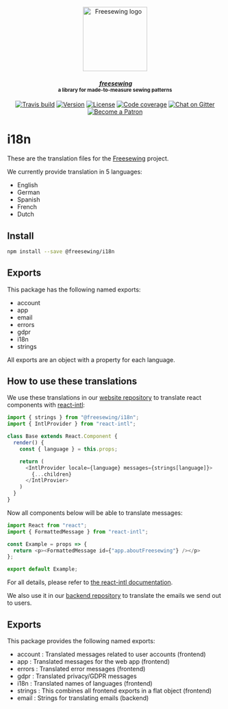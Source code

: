 <p align="center">
  <a title="Go to freesewing.org" href="https://freesewing.org/"><img src="https://freesewing.org/img/logo/black.svg" align="center" width="150px" alt="Freesewing logo"/></a>
</p>
<h4 align="center"><em>&nbsp;<a title="Go to freesewing.org" href="https://freesewing.org/">freesewing</a></em>
<br><sup>a library for made-to-measure sewing patterns</sup>
</h4>
<p align="center">
  <a href="https://travis-ci.org/freesewing/i18n"><img src="https://badgen.net/travis/freesewing/i18n/master" alt="Travis build"></a>
  <a href="https://www.npmjs.com/package/@freesewing/i18n"><img src="https://badgen.net/npm/v/@freesewing/i18n" alt="Version"></a>
  <a href="https://www.npmjs.com/package/@freesewing/i18n"><img src="https://badgen.net/npm/license/@freesewing/i18n" alt="License"></a>
  <a href="https://codecov.io/gh/freesewing/i18n"><img src="https://badgen.net/codecov/c/github/freesewing/i18n/master" alt="Code coverage"></a>
  <a href="https://gitter.im/freesewing/freesewing"><img src="https://badgen.net/badge/chat/on%20Gitter/cyan" alt="Chat on Gitter"></a>
  <a href="https://freesewing.org/patrons/join"><img src="https://badgen.net/badge/become/a%20Patron/FF5B77" alt="Become a Patron"></a>
</p>

# i18n

These are the translation files for the [Freesewing](https://freesewing.org/) project. 

We currently provide translation in 5 languages:

 - English
 - German
 - Spanish
 - French
 - Dutch

## Install

```sh
npm install --save @freesewing/i18n
```

## Exports

This package has the following named exports:

 - account
 - app
 - email
 - errors
 - gdpr
 - i18n
 - strings
 
All exports are an object with a property for each language.

## How to use these translations

We use these translations in our [website repository](https://github.com/freesewing/website) to
translate react components with [react-intl](https://github.com/yahoo/react-intl):

```js
import { strings } from "@freesewing/i18n";
import { IntlProvider } from "react-intl";

class Base extends React.Component {
  render() {
    const { language } = this.props;

    return (
      <IntlProvider locale={language} messages={strings[language]}>
        {...children}
      </IntlProvier>
    )
  }
}
```

Now all components below will be able to translate messages:

```js
import React from "react";
import { FormattedMessage } from "react-intl";

const Example = props => {
  return <p><FormattedMessage id={"app.aboutFreesewing"} /></p>
};

export default Example;
```

For all details, please refer to 
[the react-intl documentation](https://github.com/yahoo/react-intl/wiki).


We also use it in our [backend repository](https://github.com/freesewing/website)
to translate the emails we send out to users.

## Exports

This package provides the following named exports:

 - account : Translated messages related to user accounts (frontend)
 - app : Translated messages for the web app (frontend)
 - errors : Translated error messages (frontend)
 - gdpr : Translated privacy/GDPR messages
 - i18n : Translated names of languages (frontend)
 - strings : This combines all frontend exports in a flat object (frontend)
 - email : Strings for translating emails (backend)
